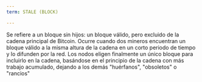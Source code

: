 ```yaml
---
term: STALE (BLOCK)

---
```

Se refiere a un bloque sin hijos: un bloque válido, pero excluido de la cadena principal de Bitcoin. Ocurre cuando dos mineros encuentran un bloque válido a la misma altura de la cadena en un corto periodo de tiempo y lo difunden por la red. Los nodos eligen finalmente un único bloque para incluirlo en la cadena, basándose en el principio de la cadena con más trabajo acumulado, dejando a los demás "huérfanos", "obsoletos" o "rancios"
